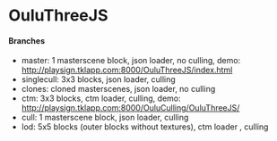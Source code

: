OuluThreeJS
===========

#### Branches

- master: 1 masterscene block, json loader, no culling, demo: http://playsign.tklapp.com:8000/OuluThreeJS/index.html
- singlecull: 3x3 blocks, json loader, culling
- clones: cloned masterscenes, json loader, no culling
- ctm: 3x3 blocks, ctm loader, culling, demo: http://playsign.tklapp.com:8000/OuluCulling/OuluThreeJS/
- cull: 1 masterscene block, json loader, culling
- lod: 5x5 blocks (outer blocks without textures), ctm loader , culling
